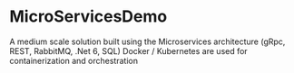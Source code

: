# MicroServicesDemo
A medium scale solution built using the Microservices architecture (gRpc, REST, RabbitMQ, .Net 6, SQL)
Docker / Kubernetes are used for containerization and orchestration
